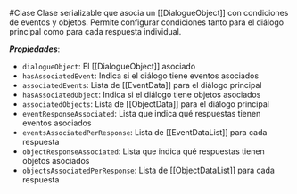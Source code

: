 #Clase
Clase serializable que asocia un [[DialogueObject]] con condiciones de eventos y objetos. Permite configurar condiciones tanto para el diálogo principal como para cada respuesta individual.

**_Propiedades_**:

- `dialogueObject`: El [[DialogueObject]] asociado
- `hasAssociatedEvent`: Indica si el diálogo tiene eventos asociados
- `associatedEvents`: Lista de [[EventData]] para el diálogo principal
- `hasAssociatedObject`: Indica si el diálogo tiene objetos asociados
- `associatedObjects`: Lista de [[ObjectData]] para el diálogo principal
- `eventResponseAssociated`: Lista que indica qué respuestas tienen eventos asociados
- `eventsAssociatedPerResponse`: Lista de [[EventDataList]] para cada respuesta
- `objectResponseAssociated`: Lista que indica qué respuestas tienen objetos asociados
- `objectsAssociatedPerResponse`: Lista de [[ObjectDataList]] para cada respuesta